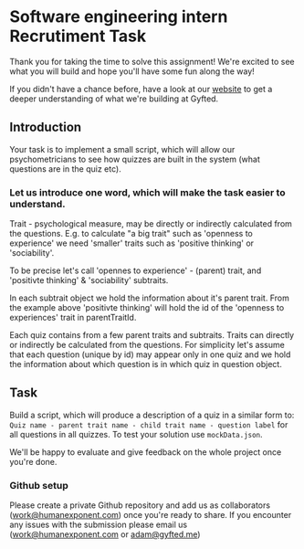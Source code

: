 # Software engineering intern Recrutiment Task

Thank you for taking the time to solve this assignment! We're excited to see what you will build and hope you'll have some fun along the way!

If you didn't have a chance before, have a look at our [website](https://gyfted.me/) to get a deeper understanding of what we're building at Gyfted.


## Introduction
Your task is to implement a small script, which will allow our psychometricians to see how quizzes are built in the system (what questions are in the quiz etc).

### Let us introduce one word, which will make the task easier to understand.
Trait - psychological measure, may be directly or indirectly calculated from the questions.
E.g. to calculate "a big trait" such as 'openness to experience' we need 'smaller' traits such as 'positive thinking' or 'sociability'. 

To be precise let's call 'opennes to experience' - (parent) trait, and 'positivte thinking' & 'sociability' subtraits.

In each subtrait object we hold the information about it's parent trait. From the example above 'positivte thinking' will hold the id of the 'openness to experiences' trait in parentTraitId.
 

Each quiz contains from a few parent traits and subtraits.
Traits can directly or indirectly be calculated from the questions.
For simplicity let's assume that each question (unique by id) may appear only in one quiz and we hold the information about which question is in which quiz in question object.

## Task
Build a script, which will produce a description of a quiz in a similar form to: `Quiz name - parent trait name - child trait name - question label` for all questions in all quizzes.
To test your solution use `mockData.json`.

We'll be happy to evaluate and give feedback on the whole project once you're done.

### Github setup

Please create a private Github repository and add us as collaborators (work@humanexponent.com) once you're ready to share.
If you encounter any issues with the submission please email us (work@humanexponent.com or adam@gyfted.me)

